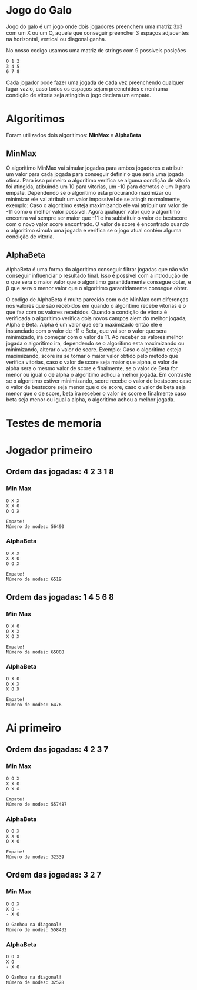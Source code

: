 # Jogo do Galo

Jogo do galo é um jogo onde dois jogadores preenchem uma matriz 3x3 com um X ou um O, aquele que conseguir preencher 3 espaços adjacentes na horizontal, vertical ou diagonal ganha.

No nosso codigo usamos uma matriz de strings com 9 possiveis posições
```
0 1 2
3 4 5
6 7 8
```
Cada jogador pode fazer uma jogada de cada vez preenchendo qualquer lugar vazio, caso todos os espaços sejam preenchidos e nenhuma condição de vitoria seja atingida o jogo declara um empate.

# Algorítimos

Foram utilizados dois algoritimos: **MinMax** e **AlphaBeta**

## MinMax

O algoritimo MinMax vai simular jogadas para ambos jogadores e atribuir um valor para cada jogada para conseguir definir o que seria uma jogada otima. Para isso primeiro o algoritimo verifica se alguma condição de vitoria foi atingida, atibuindo um 10 para vitorias, um -10 para derrotas e um 0 para empate.
Dependendo se o algoritimo esta procurando maximizar ou minimizar ele vai atribuir um valor impossivel de se atingir normalmente, exemplo: Caso o algoritimo esteja maximizando ele vai atribuir um valor de -11 como o melhor valor possivel. Agora qualquer valor que o algoritimo encontra vai sempre ser maior que -11 e ira subistituir o valor de bestscore com o novo valor score encontrado.
O valor de score é encontrado quando o algoritimo simula uma jogada e verifica se o jogo atual contém alguma condição de vitoria.

## AlphaBeta

AlphaBeta é uma forma do algoritimo conseguir filtrar jogadas que não vão conseguir influenciar o resultado final. Isso é possivel com a introdução de α que sera o maior valor que o algoritimo garantidamente consegue obter, e β que sera o menor valor que o algoritimo garantidamente consegue obter.

O codigo de AlphaBeta é muito parecido com o de MinMax com diferenças nos valores que são recebidos em quando o algoritimo recebe vitorias e o que faz com os valores recebidos.
Quando a condição de vitoria é verificada o algoritimo verifica dois novos campos alem do melhor jogada, Alpha e Beta. Alpha é um valor que sera maximizado então ele é instanciado com o valor de -11 e Beta, que vai ser o valor que sera minimizado, ira começar com o valor de 11.
Ao receber os valores melhor jogada o algoritimo ira, dependendo se o algoritimo esta maximizando ou minimizando, alterar o valor de score. 
Exemplo: Caso o algoritimo esteja maximizando, score ira se tornar o maior valor obtido pelo metodo que verifica vitorias, caso o valor de score seja maior que alpha, o valor de alpha sera o mesmo valor de score e finalmente, se o valor de Beta for menor ou igual o de alpha o algoritimo achou a melhor jogada.
Em contraste se o algoritimo estiver minimizando, score recebe o valor de bestscore caso o valor de bestscore seja menor que o de score, caso o valor de beta seja menor que o de score, beta ira receber o valor de score e finalmente caso beta seja menor ou igual a alpha, o algoritimo achou a melhor jogada.

# Testes de memoria 
# Jogador primeiro
## Ordem das jogadas: 4 2 3 1 8
### Min Max
```
O X X 
X X O
O O X

Empate!
Número de nodes: 56490
```
### AlphaBeta
```
O X X 
X X O
O O X

Empate!
Número de nodes: 6519
```

## Ordem das jogadas: 1 4 5 6 8
### Min Max
```
O X O 
O X X
X O X

Empate!
Número de nodes: 65008
```
### AlphaBeta
```
O X O 
O X X 
X O X 

Empate!
Número de nodes: 6476
```

# Ai primeiro
## Ordem das jogadas: 4 2 3 7
### Min Max
```
O O X 
X X O 
O X O 

Empate!
Número de nodes: 557487
```
### AlphaBeta
```
O O X 
X X O 
O X O 

Empate!
Número de nodes: 32339
```

## Ordem das jogadas: 3 2 7
### Min Max
```
O O X 
X O - 
- X O 

O Ganhou na diagonal!
Número de nodes: 558432
```
### AlphaBeta
```
O O X 
X O - 
- X O 

O Ganhou na diagonal!
Número de nodes: 32528
```


